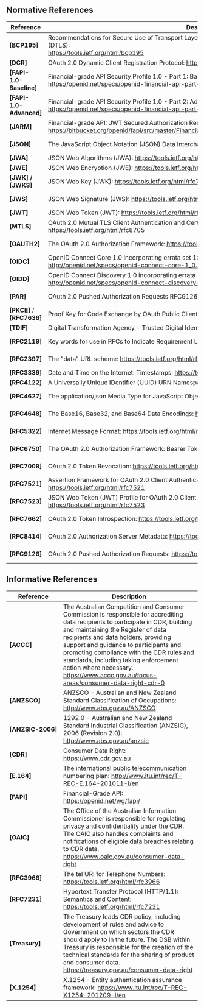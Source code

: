 ## Normative References

| Reference | Description | Version |
|-----------|-------------|---------|
| <a id="nref-BCP195"></a>**[BCP195]** | Recommendations for Secure Use of Transport Layer Security (TLS) and Datagram Transport Layer Security (DTLS): <br><https://tools.ietf.org/html/bcp195> | |
| <a id="nref-DCR"></a>**[DCR]** | OAuth 2.0 Dynamic Client Registration Protocol: <https://datatracker.ietf.org/doc/html/rfc7591> | July 2015 |
| <a id="nref-FAPI-1-0-Baseline"></a>**[FAPI-1.0-Baseline]** | Financial-grade API Security Profile 1.0 - Part 1: Baseline: <br><https://openid.net/specs/openid-financial-api-part-1-1_0.html> | March 2021 |
| <a id="nref-FAPI-1-0-Advanced"></a>**[FAPI-1.0-Advanced]** | Financial-grade API Security Profile 1.0 - Part 2: Advanced: <br><https://openid.net/specs/openid-financial-api-part-2-1_0.html> | March 2021 |
| <a id="nref-JARM"></a>**[JARM]** | Financial-grade API: JWT Secured Authorization Response Mode for OAuth 2.0 (JARM): <br><https://bitbucket.org/openid/fapi/src/master/Financial_API_JWT_Secured_Authorization_Response_Mode.md> | October 2020 |
| <a id="nref-RFC8259"></a><a id="nref-JSON"></a>**[JSON]** | The JavaScript Object Notation (JSON) Data Interchange Format: <https://tools.ietf.org/html/rfc8259> | December 2017 |
| <a id="nref-RFC7518"></a><a id="nref-JWA"></a>**[JWA]** | JSON Web Algorithms (JWA): <https://tools.ietf.org/html/rfc7518> | May 2015 |
| <a id="nref-RFC7516"></a><a id="nref-JWE"></a>**[JWE]** | JSON Web Encryption (JWE): <https://tools.ietf.org/html/rfc7516> | May 2015 |
| <a id="nref-JWKS"></a><a id="nref-RFC7517"></a><a id="nref-JWK"></a>**[JWK] / [JWKS]** | JSON Web Key (JWK): <https://tools.ietf.org/html/rfc7517> | May 2015 |
| <a id="nref-RFC7797"></a><a id="nref-JWS"></a>**[JWS]** | JSON Web Signature (JWS): <https://tools.ietf.org/html/rfc7797> | February 2016 |
| <a id="nref-RFC7519"></a><a id="nref-JWT"></a>**[JWT]** | JSON Web Token (JWT): <https://tools.ietf.org/html/rfc7519> | May 2015 |
| <a id="nref-RFC8705"></a><a id="nref-MTLS"></a>**[MTLS]** | OAuth 2.0 Mutual TLS Client Authentication and Certificate Bound Access Tokens: <br><https://tools.ietf.org/html/rfc8705> | February 2020 |
| <a id="nref-RFC6749"></a><a id="nref-OAUTH2"></a>**[OAUTH2]** | The OAuth 2.0 Authorization Framework: <https://tools.ietf.org/html/rfc6749> | October 2012 |
| <a id="nref-OIDC"></a>**[OIDC]** | OpenID Connect Core 1.0 incorporating errata set 1: <br><http://openid.net/specs/openid-connect-core-1_0.html> | November 2014 |
| <a id="nref-OIDD"></a>**[OIDD]** | OpenID Connect Discovery 1.0 incorporating errata set 1: <br><http://openid.net/specs/openid-connect-discovery-1_0.html> | November 2014 |
| <a id="nref-PAR"></a>**[PAR]** | OAuth 2.0 Pushed Authorization Requests RFC9126: <https://tools.ietf.org/html/rfc9126> | September 2021 |
| <a id="nref-RFC7636"></a><a id="nref-PKCE"></a>**[PKCE]** / **[RFC7636]** | Proof Key for Code Exchange by OAuth Public Clients: <https://datatracker.ietf.org/doc/html/rfc7636> | September 2015 |
| <a id="nref-TDIF"></a>**[TDIF]** | Digital Transformation Agency - Trusted Digital Identity Framework: <https://www.digitalidentity.gov.au/tdif> | April 2019 |
| <a id="nref-RFC2119"></a>**[RFC2119]** | Key words for use in RFCs to Indicate Requirement Levels: <https://tools.ietf.org/html/rfc2119> | March 1997 |
| <a id="nref-RFC2397"></a>**[RFC2397]** | The "data" URL scheme: <https://tools.ietf.org/html/rfc2397> | August 1998 |
| <a id="nref-RFC3339"></a>**[RFC3339]** | Date and Time on the Internet: Timestamps: <https://tools.ietf.org/html/rfc3339> | July 2002 |
| <a id="nref-RFC4122"></a>**[RFC4122]** | A Universally Unique IDentifier (UUID) URN Namespace: <https://tools.ietf.org/html/rfc4122> | July 2005 |
| <a id="nref-RFC4627"></a>**[RFC4627]** | The application/json Media Type for JavaScript Object Notation (JSON): <https://tools.ietf.org/html/rfc4627> | October 2006 |
| <a id="nref-RFC4648"></a>**[RFC4648]** | The Base16, Base32, and Base64 Data Encodings: <https://tools.ietf.org/html/rfc4648> | October 2006 |
| <a id="nref-RFC5322"></a>**[RFC5322]** | Internet Message Format: <https://tools.ietf.org/html/rfc5322> | October 2008 |
| <a id="nref-RFC6750"></a>**[RFC6750]** | The OAuth 2.0 Authorization Framework: Bearer Token Usage: <https://tools.ietf.org/html/rfc6750> | October 2012 |
| <a id="nref-RFC7009"></a>**[RFC7009]** | OAuth 2.0 Token Revocation: <https://tools.ietf.org/html/rfc7009> | August 2013 |
| <a id="nref-RFC7521"></a>**[RFC7521]** | Assertion Framework for OAuth 2.0 Client Authentication and Authorization Grants: <br><https://tools.ietf.org/html/rfc7521> | May 2015 |
| <a id="nref-RFC7523"></a>**[RFC7523]** | JSON Web Token (JWT) Profile for OAuth 2.0 Client Authentication and Authorization Grants: <br><https://tools.ietf.org/html/rfc7523> | May 2015 |
| <a id="nref-RFC7662"></a>**[RFC7662]** | OAuth 2.0 Token Introspection: <https://tools.ietf.org/html/rfc7662> | October 2015 |
| <a id="nref-RFC8414"></a>**[RFC8414]** | OAuth 2.0 Authorization Server Metadata: <https://tools.ietf.org/html/rfc8414> | June 2018 |
| <a id="nref-RFC9126"></a>**[RFC9126]** | OAuth 2.0 Pushed Authorization Requests: <https://tools.ietf.org/html/rfc9126> | September 2021 |


## Informative References

| Reference | Description |
|-----------|-------------|
| <a id="iref-ACCC"></a>**[ACCC]** | The Australian Competition and Consumer Commission is responsible for accrediting data recipients to participate in CDR, building and maintaining the Register of data recipients and data holders, providing support and guidance to participants and promoting compliance with the CDR rules and standards, including taking enforcement action where necessary.<br><https://www.accc.gov.au/focus-areas/consumer-data-right-cdr-0> |
| <a id="iref-ANZSCO"></a>**[ANZSCO]** | ANZSCO - Australian and New Zealand Standard Classification of Occupations: <http://www.abs.gov.au/ANZSCO> |
| <a id="iref-ANZSIC-2006"></a><span style="white-space: nowrap;">**[ANZSIC-2006]**</span> | 1292.0 - Australian and New Zealand Standard Industrial Classification (ANZSIC), 2006 (Revision 2.0): <http://www.abs.gov.au/anzsic> |
| <a id="iref-CDR"></a>**[CDR]** | Consumer Data Right: <https://www.cdr.gov.au> |
| <a id="iref-E-164"></a>**[E.164]** | The international public telecommunication numbering plan: <http://www.itu.int/rec/T-REC-E.164-201011-I/en> |
| <a id="iref-FAPI"></a>**[FAPI]** | Financial-Grade API: <br><https://openid.net/wg/fapi/> |
| <a id="iref-OAIC"></a>**[OAIC]** | The Office of the Australian Information Commissioner is responsible for regulating privacy and confidentiality under the CDR. The OAIC also handles complaints and notifications of eligible data breaches relating to CDR data. <br><https://www.oaic.gov.au/consumer-data-right> |
| <a id="iref-RFC3966"></a>**[RFC3966]** | The tel URI for Telephone Numbers: <https://tools.ietf.org/html/rfc3966> |
| <a id="iref-RFC7231"></a>**[RFC7231]** | Hypertext Transfer Protocol (HTTP/1.1): Semantics and Content: <https://tools.ietf.org/html/rfc7231> |
| <a id="iref-Treasury"></a>**[Treasury]** | The Treasury leads CDR policy, including development of rules and advice to Government on which sectors the CDR should apply to in the future. The DSB within Treasury is responsible for the creation of the technical standards for the sharing of product and consumer data. <br><https://treasury.gov.au/consumer-data-right> |
| <a id="iref-X.1254"></a>**[X.1254]** | X.1254 - Entity authentication assurance framework: <https://www.itu.int/rec/T-REC-X1254-201209-I/en> |
